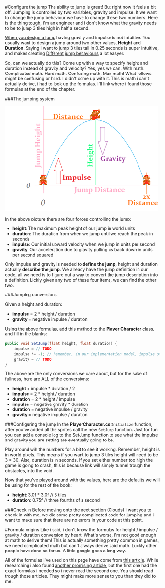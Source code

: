 #Configure the jump
The ability to jump is great! But right now it feels a bit off. Jumping is controlled by two variables, gravity and impulse. If we want to change the jump behaviour we have to change these two numbers. Here is the thing tough, i'm an engineer and i don't know what the gravity needs to be to jump 3 tiles high in half a second.

[When you design a jump](http://www.atomjack.net/blog/2014/12/9/dev-blog-designing-a-jump) having gravity and impulse is not intuitive. You usually want to design a jump around two other values, **Height** and **Duration**. Saying i want to jump 3 tiles tall in 0.25 seconds is super intuitive, and makes creating [Different jump behaviours](http://excitemike.com/JumpingControlTester) a lot easyer. 

So, can we actually do this? Come up with a way to specify height and duration instead of gravity and velocity? Yes, yes we can. With math. Complicated math. Hard math. Confusing math. Man math! What follows might be confusing or hard. I didn't come up with it. This is math i can't actually derive, i had to look up the formulas. I'll link where i found those formulas at the end of the chapter.

###The jumping system

![JUMP_GRAPH](Images/jump_graph.png)

In the above picture there are four forces controlling the jump:

* **height**: The maximum peak height of our jump in world units
* **duration**: The duration from when we jump until we reach the peak in seconds
* **impulse**: Our initial upward velocity when we jump in units per second
* **gravity**: Our acceleration due to gravity pulling us back down in units per second squared

Only impulse and gravity is needed to **define the jump**, height and duration actually **describe the jump**. We already have the jump definition in our code, all we need is to figure out a way to convert the jump description into a definition. Lickly given any two of these four items, we can find the other two.

###Jumping conversions

Given a height and duration:
* **impulse** = 2 * height / duration
* **gravity** = negative impulse / duration

Using the above formulas, add this method to the **Player Character** class, and fill in the blanks:

```cs
public void SetJump(float height, float duration) {
    impulse = // TODO
    impulse *= -1; // Remember, in our implementation model, impulse starts off negative!
    gravity = // TODO
}
```


The above are the only conversions we care about, but for the sake of fullness, here are ALL of the conversions:
* **height** = impulse * duration / 2
* **impulse** = 2 * height / duration
* **duration** = 2 * height / impulse
* **impulse** = negative gravity * duration
* **duration** = negative impulse / gravity
* **gravity** = negative impulse / duration

###Configuring the jump
In the **PlayerCharacter.cs** ```Initialize``` function, after you've added all the sprites call the new ```SetJump``` function. Just for fun you can add a console log to the SetJump function to see what the impulse and gravity you are setting are eventually going to be.

Play around wih the numbers for a bit to see it working. Remember, height is in world pixels. This means if you want to jump 3 tiles height will need to be 3 * 30. Also, duration is in seconds. If you set either number too high the game is going to crash, this is because link will simply tunnel trough the obstacles, into the void.

Now that you've played around with the values, here are the defaults we will be using for the rest of the book:

* **height**: 3.0f * 3.0f // 3 tiles
* **duration**: 0.75f // three fourths of a second

###Check in
Before moving onto the next section (Clouds) i want you to check in with me, we did some pretty complicated code for jumping and i want to make sure that there are no errors in your code at this point.

#Formula origins
Like i said, i don't know the formulas for height / impulse / gravity / duration conversion by heart. What's worse, i'm not good enough at math to derive them! This is actually something pretty common in games, we need complicated math but can't always derive said math. Luckly other people have done so for us. A little google goes a long way.

All of the formulas i've used on this page have come from [this article](http://www.piratehearts.com/blog/2012/11/30/deriving-the-mathematics-of-jumping-physics-part-1-of/). While researching i also found [another promising article](http://error454.com/2013/10/23/platformer-physics-101-and-the-3-fundamental-equations-of-platformers/), but the first one had the exact formulas i needed so i never read the second one. You should read trough those articles. They might make more sense to you than they did to me.